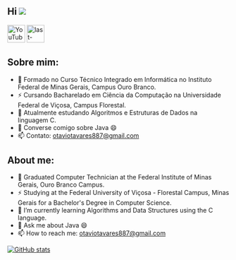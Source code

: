 ## Hi ![](https://user-images.githubusercontent.com/18350557/176309783-0785949b-9127-417c-8b55-ab5a4333674e.gif)
[<img src='https://cdn.jsdelivr.net/npm/simple-icons@3.0.1/icons/youtube.svg' alt='YouTube' height='40'>](https://www.youtube.com/channel/tavinescada)      [<img src='https://cdn.jsdelivr.net/npm/simple-icons@3.0.1/icons/last-dot-fm.svg' alt='last-dot-fm' height='40'>](https://www.last.fm/user/tavinescada)  
## Sobre mim:
- 🔭 Formado no Curso Técnico Integrado em Informática no Instituto Federal de Minas Gerais, Campus Ouro Branco.
- ⚡ Cursando Bacharelado em Ciência da Computação na Universidade Federal de Viçosa, Campus Florestal.
- 🌱 Atualmente estudando Algoritmos e Estruturas de Dados na linguagem C.
- 💬 Converse comigo sobre Java 😄
- 📫 Contato: otaviotavares887@gmail.com
## About me:
- 🔭 Graduated Computer Technician at the Federal Institute of Minas Gerais, Ouro Branco Campus.
- ⚡ Studying at the Federal University of Viçosa - Florestal Campus, Minas Gerais for a Bachelor's Degree in Computer Science.
- 🌱 I’m currently learning Algorithms and Data Structures using the C language.
- 💬 Ask me about Java 😄
- 📫 How to reach me: otaviotavares887@gmail.com

[![GitHub stats](https://github-readme-stats.vercel.app/api/top-langs?username=tavinescada&hide=html,makefile,scss,stylus,blade,jupyter%20notebook,python,css,shell,batchfile,dockerfile,typescript&theme=algolia&show_icons=true)](https://github.com/tavinescada)
